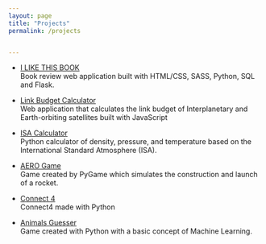 ```yaml
---
layout: page
title: "Projects"
permalink: /projects


---
```

* <a href="https://github.com/iamlucassantos/ILIKETHISBOOK"  target="\_blank">I LIKE THIS BOOK</a> <br>
Book review web application built with HTML/CSS, SASS, Python, SQL and Flask.

* <a href="https://github.com/iamlucassantos/linkbudget" target="\_blank">Link Budget Calculator</a> <br>
Web application that calculates the link budget of Interplanetary and Earth-orbiting satellites built with JavaScript

* <a href="https://github.com/iamlucassantos/ISA-Altitude"  target="\_blank">ISA Calculator</a> <br>
Python calculator of density, pressure, and temperature based on the International Standard Atmosphere (ISA).

*  <a href="https://github.com/iamlucassantos/AeroGame" target="\_blank">AERO Game</a> <br>
Game created by PyGame which simulates the construction and launch of a rocket.

* <a href="https://gist.github.com/iamlucassantos/ed29474deb90d7fb69252a64390f12cd" target="\_blank">Connect 4</a> <br>
Connect4 made with Python

* <a href="https://gist.github.com/iamlucassantos/4d8c5809f19245592fd54faab34226a9" target="\_blank">Animals Guesser</a><br>
Game created with Python with a basic concept of Machine Learning.
